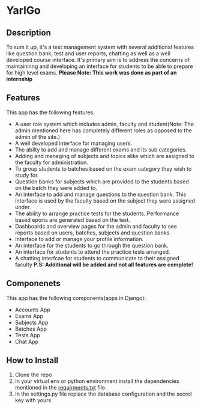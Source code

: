 # YarlGo

## Description
To sum it up, it's a test management system with several additional features like question bank, 
test and user reports, chatting as well as a well developed course interface. It's primary aim is to address 
the concerns of maintaininng and developing an interface for students to be able to prepare for high level exams.
**Please Note:  This work was done as part of an internship**

## Features
This app has the following features:
 - A user role system which includes admin, faculty and student(Note: The admin mentioned here has completely different roles as opposed to the admin of the site.)
 - A well developed interface for managing users.
 - The abilty to add and manage different exams and its sub categories.
 - Adding and managing of subjects and topics alike which are assigned to the faculty for administration.
 - To group students to batches based on the exam category they wish to study for.
 - Question banks for subjects which are provided to the students based on the batch they were added to.
 - An interface to add and manage questions to the question bank. This interface is used by the faculty based on the subject they were assigned under.
 - The ability to arrange practice tests for the students. Performance based eports are generated based on the test.
 - Dashboards and overview pages for the admin and faculty to see reports based on users, batches, subjects and question banks
 - Interface to add or manage your profile information.
 - An interface for the students to go through the question bank.
 - An interface for students to attend the practice tests arranged.
 - A chatting interfcae for students to communicate to their assigned faculty
**P.S: Additional will be added and not all features are complete!**

## Componenets
This app has the following components(apps in Django):
 - Accounts App
 - Exams App
 - Subjects App
 - Batches App
 - Tests App
 - Chat App

## How to Install
 1. Clone the repo
 2. In your virtual env or python environment install the dependencies mentioned in the [requirments.txt]([https://github.com/rohitmendus/YarlGo/blob/main/requirements.txt]) file.
 3. In the settings.py file replace the database configuration and the secret key with yours.
